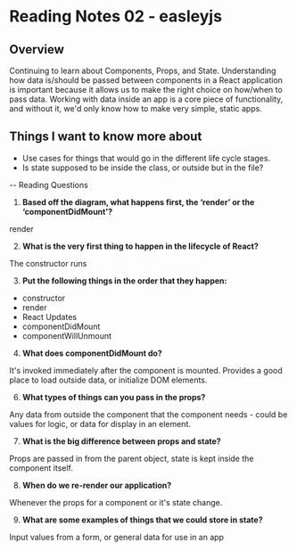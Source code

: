 # Reading Notes 02 - easleyjs

## Overview
Continuing to learn about Components, Props, and State. Understanding how data is/should be passed between components in a React application is important because it allows us to make the right choice on how/when to pass data. Working with data inside an app is a core piece of functionality, and without it, we'd only know how to make very simple, static apps.

## Things I want to know more about
- Use cases for things that would go in the different life cycle stages.
- Is state supposed to be inside the class, or outside but in the file?

-- Reading Questions
1. **Based off the diagram, what happens first, the ‘render’ or the ‘componentDidMount’?**

render

2. **What is the very first thing to happen in the lifecycle of React?**

The constructor runs

3. **Put the following things in the order that they happen:** 
- constructor
- render
- React Updates
- componentDidMount
- componentWillUnmount

4. **What does componentDidMount do?**

It's invoked immediately after the component is mounted. Provides a good place to load outside data, or initialize DOM elements.

6. **What types of things can you pass in the props?**

Any data from outside the component that the component needs - could be values for logic, or data for display in an element.

7. **What is the big difference between props and state?**

Props are passed in from the parent object, state is kept inside the component itself.

8. **When do we re-render our application?**

Whenever the props for a component or it's state change.

9. **What are some examples of things that we could store in state?**

Input values from a form, or general data for use in an app


